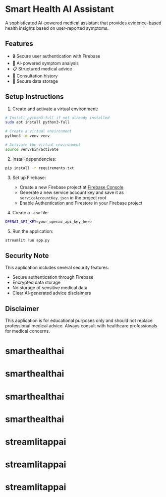# Smart Health AI Assistant

A sophisticated AI-powered medical assistant that provides evidence-based health insights based on user-reported symptoms.

## Features

- 🔒 Secure user authentication with Firebase
- 💊 AI-powered symptom analysis
- 📋 Structured medical advice
- 📜 Consultation history
- 🔐 Secure data storage

## Setup Instructions

1. Create and activate a virtual environment:
```bash
# Install python3-full if not already installed
sudo apt install python3-full

# Create a virtual environment
python3 -m venv venv

# Activate the virtual environment
source venv/bin/activate
```

2. Install dependencies:
```bash
pip install -r requirements.txt
```

3. Set up Firebase:
   - Create a new Firebase project at [Firebase Console](https://console.firebase.google.com)
   - Generate a new service account key and save it as `serviceAccountKey.json` in the project root
   - Enable Authentication and Firestore in your Firebase project

4. Create a `.env` file:
```bash
OPENAI_API_KEY=your_openai_api_key_here
```

5. Run the application:
```bash
streamlit run app.py
```

## Security Note
This application includes several security features:
- Secure authentication through Firebase
- Encrypted data storage
- No storage of sensitive medical data
- Clear AI-generated advice disclaimers

## Disclaimer
This application is for educational purposes only and should not replace professional medical advice. Always consult with healthcare professionals for medical concerns.
# smarthealthai
# smarthealthai
# smarthealthai
# smarthealthai
# streamlitappai
# streamlitappai
# streamlitappai
